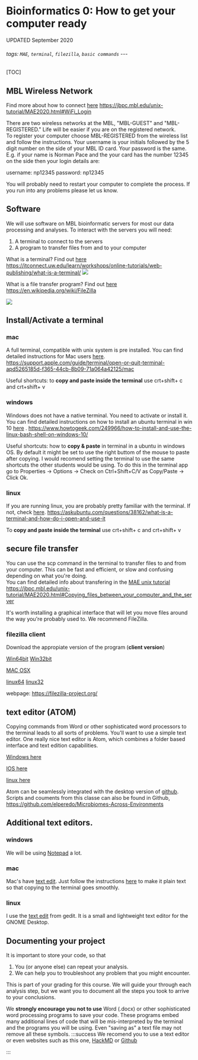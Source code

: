 
# Bioinformatics 0: How to get your computer ready
UPDATED September 2020

 ###### tags: `MAE`, `terminal`, `filezilla`, `basic commands` ---
[TOC]
## MBL Wireless Network
Find more about how to connect [here](https://jbpc.mbl.edu/unix-tutorial/MAE2020.html#WiFi_Login)
https://jbpc.mbl.edu/unix-tutorial/MAE2020.html#WiFi_Login


There are two wireless networks at the MBL, "MBL-GUEST" and "MBL-REGISTERED."  Life will be easier if you are on the registered network.  
To register your computer choose MBL-REGISTERED from the wireless list and follow the instructions. Your username is your initials followed by the 5 digit number on the side of your MBL ID card. Your password is the same. E.g. if your name is Norman Pace and the your card has the number 12345 on the side then your login details are:

username: np12345
password: np12345

You will probably need to restart your computer to complete the process.  If you run into any problems please let us know.

## Software
We will use software on MBL bioinformatic servers for most our data processing and analyses.  To interact with the servers you will need:
1. A terminal to connect to the servers
2. A program to transfer files from and to your computer

What is a terminal? Find out [here](https://itconnect.uw.edu/learn/workshops/online-tutorials/web-publishing/what-is-a-terminal/)
https://itconnect.uw.edu/learn/workshops/online-tutorials/web-publishing/what-is-a-terminal/
![](https://i.imgur.com/drx87Fy.png)


What is a file transfer program? Find out [here](https://en.wikipedia.org/wiki/FileZilla) 
https://en.wikipedia.org/wiki/FileZilla

![](https://i.imgur.com/IreN1qr.png)


## Install/Activate a terminal
### mac

A full terminal, compatible with unix system is pre installed. 
You can find detailed instructions for Mac users [here](https://support.apple.com/guide/terminal/open-or-quit-terminal-apd5265185d-f365-44cb-8b09-71a064a42125/mac). 
https://support.apple.com/guide/terminal/open-or-quit-terminal-apd5265185d-f365-44cb-8b09-71a064a42125/mac

Useful shortcuts: to **copy and paste inside the terminal** use crt+shift+ c and crt+shift+ v


### windows

Windows does not have a native terminal. You need to activate or install it. You can find detailed instructions on how to install an ubuntu terminal in win 10 [here](https://www.howtogeek.com/249966/how-to-install-and-use-the-linux-bash-shell-on-windows-10/) .
https://www.howtogeek.com/249966/how-to-install-and-use-the-linux-bash-shell-on-windows-10/

Useful shortcuts: how to **copy & paste** in terminal in a ubuntu in windows OS. 
By default it might be set to use the right buttom of the mouse to paste after copying. I would recomend setting the terminal to use the same shortcuts the other students would be using. To do this in the terminal app go to Properties -> Options -> Check on Ctrl+Shift+C/V as Copy/Paste -> Click Ok. 


### linux
If you are running linux, you are probably pretty familiar with the terminal. If not, check [here](https://askubuntu.com/questions/38162/what-is-a-terminal-and-how-do-i-open-and-use-it).
https://askubuntu.com/questions/38162/what-is-a-terminal-and-how-do-i-open-and-use-it

To **copy and paste inside the terminal** use crt+shift+ c and crt+shift+ v

## secure file transfer 
You can use the scp command in the terminal to transfer files to and from your computer.  This can be fast and efficient, or slow and confusing depending on what you're doing.  
You can find detailed info about transfering in the [MAE unix tutorial](https://jbpc.mbl.edu/unix-tutorial/MAE2020.html#Copying_files_between_your_computer_and_the_server) 
https://jbpc.mbl.edu/unix-tutorial/MAE2020.html#Copying_files_between_your_computer_and_the_server

It's worth installing a graphical interface that will let you move files around the way you're probably used to.  We recommend FileZilla. 

### filezilla client
Download the appropiate version of the program (**client version**) 

[Win64bit](https://filezilla-project.org/download.php?platform=win64)
[Win32bit](https://filezilla-project.org/download.php?platform=win32)

[MAC OSX](https://filezilla-project.org/download.php?platform=osx)

[linux64](https://filezilla-project.org/download.php?platform=linux64)
[linux32](https://filezilla-project.org/download.php?platform=linux32)

webpage: https://filezilla-project.org/

## text editor (ATOM)
Copying commands from Word or other sophisticated word processors to the terminal leads to all sorts of problems.  You'll want to use a simple text editor.
One really nice text editor is Atom, which combines a folder based interface and text edition capabilities. 


[Windows here](https://flight-manual.atom.io/getting-started/sections/installing-atom/#platform-windows) 

[IOS here](https://flight-manual.atom.io/getting-started/sections/installing-atom/#platform-mac)

[linux here](https://flight-manual.atom.io/getting-started/sections/installing-atom/#platform-linux)


Atom can be seamlessly integrated with the desktop version of [github](https://desktop.github.com/). Scripts and couments from this classe can also be found in Github, https://github.com/elperedo/Microbiomes-Across-Environments


## Additional text editors.

### windows 
We will be using [Notepad](https://en.wikipedia.org/wiki/Microsoft_Notepad) a lot. 

### mac 
Mac's have [text edit](https://support.apple.com/guide/textedit/welcome/mac). Just follow the instructions [here](https://www.techjunkie.com/textedit-plain-text-mode/#:~:text=TextEdit%20opens%20a%20new%20document,in%20the%20TextEdit%20menu%20bar.) to make it plain text so that copying to the terminal goes smoothly.

### linux
I use the [text edit](www.gedit.org) from gedit. It is a small and lightweight text editor for the GNOME Desktop.


## Documenting your project

It is important to store your code, so that
1. You (or anyone else) can repeat your analysis. 
2. We can help you to troubleshoot any problem that you might encounter.

This is part of your grading for this course. We will guide your through each analysis step, but we want you to document all the steps you took to arrive to your conclusions. 

We **strongly encourage you not to use** Word (.docx) or other sophisticated word processing programs to save your code. These programs embed many additional lines of code that will be mis-interpreted by the terminal and the programs you will be using. Even "saving as" a text file may not remove all these symbols.
:::success
We recomend you to use a text editor or even websites such as this one, [HackMD](https://hackmd.io/) or [Github](https://github.com/)

:::

<!--- 
## Connect to the MBL BPC computing server

You will be connected to the class server. Each of you will we assigned a host [class.XX] and a password. The main purpose of each of you running in a different host is to prevent compiting for computing power. 

Open the terminal and type 

```

ssh [username]@class.mbl.edu

ssh [username]@class.[XX]
password: type here

```
![](https://i.imgur.com/Fw6eXJE.png)


There are other ways of connecting, see here for more detail: https://jbpc.mbl.edu/unix-tutorial/MAE2020.html#Step_2:_Getting_Connected_Using_SSH

--->


